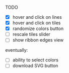 TODO

- [x] hover and click on lines
- [x] hover and click on tiles
- [x] randomize colors button
- [ ] rescale tiles slider
- [ ] show ribbon edges view

eventually:
- [ ] ability to select colors
- [ ] download SVG button
